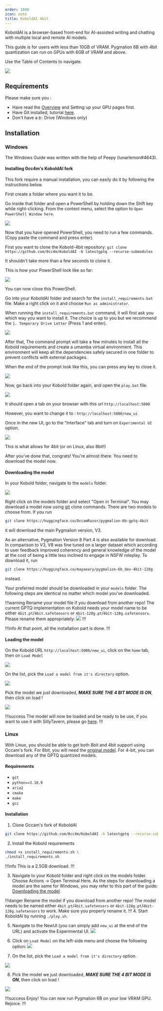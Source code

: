 ```yaml
---
order: 1000
icon: note
title: KoboldAI 4bit
---
```


KoboldAI is a browser-based front-end for AI-assisted writing and chatting with multiple local and remote AI models. 

This guide is for users with less than 10GB of VRAM. Pygmalion 6B with 4bit quantization can run on GPUs with 6GB of VRAM and above.

Use the Table of Contents to navigate.

![](/static/KoboldAI-newui.PNG)

## Requirements

Please make sure you :

- Have read the [Overview](https://docs.alpindale.dev/local-installation-(gpu)/overview/#overview) and Setting up your GPU pages first. 
- Have Git installed, tutorial [here](https://docs.alpindale.dev/tools/git/#whats-git-and-do-i-need-it).
- Don't have a `B:` Drive (Windows only)



## Installation

### Windows

The Windows Guide was written with the help of Peepy (lunarlemon#4643).

#### Installing 0cc4m's KoboldAI fork

This fork require a manual installation, you can easily do it by following the instructions below.

First create a folder where you want it to be.

Go inside that folder and open a PowerShell by holding down the Shift key while right-clicking. From the context menu, select the option to `Open PowerShell Window here`.

![](/static/OpenPSWindows.PNG)




Now that you have opened PowerShell, you need to run a few commands. (Copy paste the command and press enter).

First you want to clone the Kobold-4bit repository: `git clone https://github.com/0cc4m/KoboldAI -b latestgptq --recurse-submodules`

It shouldn't take more than a few seconds to clone it.

This is how your PowerShell look like so far:

![](/static/KoboldAI-4bit-1.PNG)


You can now close this PowerShell.



Go into your KoboldAI folder and search for the `install_requirements.bat` file. Make a right click on it and choose `Run as administrator`.

When running the `install_requirements.bat` command, it will first ask you which way you want to install it. The choice is up to you but we recommend the `1. Temporary Drive Letter` (Press 1 and enter).


![](/static/KoboldAI-4bit-2.PNG)


After that, The command prompt will take a few minutes to install all the Kobold requirements and create a umamba virtual environment. This environment will keep all the dependencies safely secured in one folder to prevent conflicts with external packages.

When the end of the prompt look like this, you can press any key to close it.

![](/static/KoboldAI-4bit-5.PNG)


Now, go back into your Kobold folder again, and open the `play.bat` file.



![](/static/KoboldAI-4bit-6.PNG)

It should open a tab on your browser with this url `http://localhost:5000`

However, you want to change it to : `http://localhost:5000/new_ui`

Once in the new UI, go to the "Interface" tab and turn on `Experimental UI` option.

![](/static/KoboldAI-4bit-7.PNG)

This is what allows for 4bit (or on Linux, also 8bit!)

After you've done that, congrats! You're almost there. You need to download the model now.


#### Downloading the model

In your Kobold folder, navigate to the `models` folder. 

![](/static/KoboldAI-4bit-8.PNG)

Right click on the models folder and select "Open in Terminal". You may download a model now using [git](https://docs.alpindale.dev/tools/git) clone commands.
There are two models to choose from. If you run
```bash
git clone https://huggingface.co/OccamRazor/pygmalion-6b-gptq-4bit
```
it will download the main Pygmalion version, V3.

As an alternative, Pygmalion Version 8 Part 4 is also available for download. In comparison to V3, V8 was fine tuned on a larger dataset which according to user feedback improved coherency and general knowledge of the model at the cost of being a little less inclined to engage in NSFW roleplay. To download it, run
```bash
git clone https://huggingface.co/mayaeary/pygmalion-6b_dev-4bit-128g
```
instead.

Your preferred model should be downloaded in your `models` folder. The following steps are identical no matter which model you've downloaded.

!!!warning Rename your model file if you download from another repo!
The current GPTQ implementation on Kobold needs your model name to be either `4bit.pt`/`4bit.safetensors` or `4bit-128g.pt`/`4bit-128g.safetensors`. Please rename them appropriately:
![](/static/KoboldAI-4bit-9.PNG)
!!!


!!!info
At that point, all the installation part is done.
!!!

#### Loading the model

On the Kobold URL `http://localhost:5000/new_ui`, click on the `home` tab, then on `Load Model`

![](/static/KoboldAI-4bit-10.PNG)

On the list, pick the `Load a model from it's directory` option.

![](/static/KoboldAI-4bit-11.PNG)

Pick the model we just downloaded, ***MAKE SURE THE 4 BIT MODE IS ON***, then click on load !

![](/static/KoboldAI-4bit-12.PNG)

!!!success
The model will now be loaded and be ready to be use, if you want to use it with SillyTavern, please go [here](https://docs.alpindale.dev/local-installation-(gpu)/sillytavern/#connect-sillytavern).
!!!


### Linux

With Linux, you should be able to get both 8bit and 4bit support using Occam's fork. For 8bit, you will need the [original model](https://huggingface.co/PygmalionAI/pygmalion-6b). For 4-bit, you can download any of the GPTQ quantized models.

#### Requirements
- `git`
- `python==3.10.9`
- `aria2`
- `cmake`
- `make`
- `gcc`

#### Installation

1. Clone Occam's fork of KoboldAI
```bash
git clone https://github.com/0cc4m/KoboldAI -b latestgptq --recurse-submodules && cd KoboldAI
```

2. Install the Kobold requirements
```bash
chmod +x install_requirements.sh \
./install_requirements.sh
```
!!!info
This is a 2.5GB download.
!!!

3. Navigate to your Kobold folder and right click on the models folder. Choose Actions -> Open Terminal Here. As the steps for downloading a model are the same for Windows, you may refer to this part of the guide: [Downloading the model](https://docs.alpindale.dev/local-installation-(gpu)/koboldai4bit/#downloading-the-model).

!!!danger Rename the model if you download from another repo!
The model needs to be named either `4bit.pt`/`4bit.safetensors` or `4bit-128g.pt`/`4bit-128g.safetensors` to work. Make sure you properly rename it. 
!!!
4. Start KoboldAI by running `./play.sh`.

5. Navigate to the NewUI (you can simply add `new_ui` at the end of the URL) and activate the Experimental UI.
![](/static/KoboldAI-4bit-7.PNG)

6. Click on `Load Model` on the left-side menu and choose the following option: 
![](/static/KoboldAI-4bit-10.PNG)

7. On the list, pick the `Load a model from it's directory` option.

![](/static/KoboldAI-4bit-11.PNG)

8. Pick the model we just downloaded, ***MAKE SURE THE 4 BIT MODE IS ON***, then click on load !

![](/static/KoboldAI-4bit-12.PNG)

!!!success Enjoy!
You can now run Pygmalion 6B on your low VRAM GPU. Rejoice.
!!!







